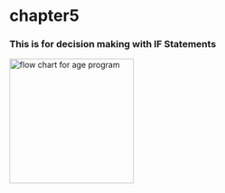 # chapter5
<h3>This is for decision making with IF Statements</h3>
<img src="Flow Chart age.PNG" height="220" width="220" alt="flow chart for age program">
